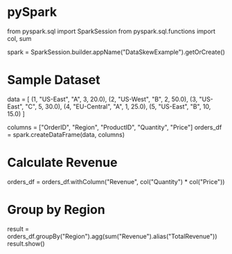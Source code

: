 # pySpark

from pyspark.sql import SparkSession
from pyspark.sql.functions import col, sum

spark = SparkSession.builder.appName("DataSkewExample").getOrCreate()

# Sample Dataset
data = [
    (1, "US-East", "A", 3, 20.0),
    (2, "US-West", "B", 2, 50.0),
    (3, "US-East", "C", 5, 30.0),
    (4, "EU-Central", "A", 1, 25.0),
    (5, "US-East", "B", 10, 15.0)
]

columns = ["OrderID", "Region", "ProductID", "Quantity", "Price"]
orders_df = spark.createDataFrame(data, columns)

# Calculate Revenue
orders_df = orders_df.withColumn("Revenue", col("Quantity") * col("Price"))

# Group by Region
result = orders_df.groupBy("Region").agg(sum("Revenue").alias("TotalRevenue"))
result.show()
